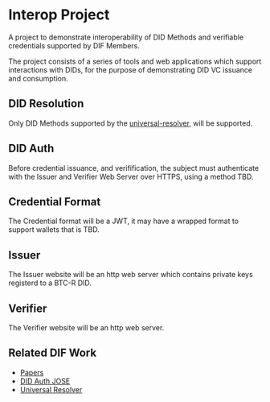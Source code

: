 # Interop Project

A project to demonstrate interoperability of DID Methods and verifiable credentials supported by DIF Members.

The project consists of a series of tools and web applications which support interactions with DIDs, for the purpose of demonstrating DID VC issuance and consumption.

## DID Resolution

Only DID Methods supported by the [universal-resolver](https://github.com/decentralized-identity/universal-resolver), will be supported.

## DID Auth

Before credential issuance, and verifification, the subject must authenticate with the Issuer and Verifier Web Server over HTTPS, using a method TBD.

## Credential Format

The Credential format will be a JWT, it may have a wrapped format to support wallets that is TBD.

## Issuer

The Issuer website will be an http web server which contains private keys registerd to a BTC-R DID.

## Verifier

The Verifier website will be an http web server.

## Related DIF Work

- [Papers](https://github.com/decentralized-identity/papers)
- [DID Auth JOSE](https://github.com/decentralized-identity/did-auth-jose)
- [Universal Resolver](https://github.com/decentralized-identity/universal-resolver)
